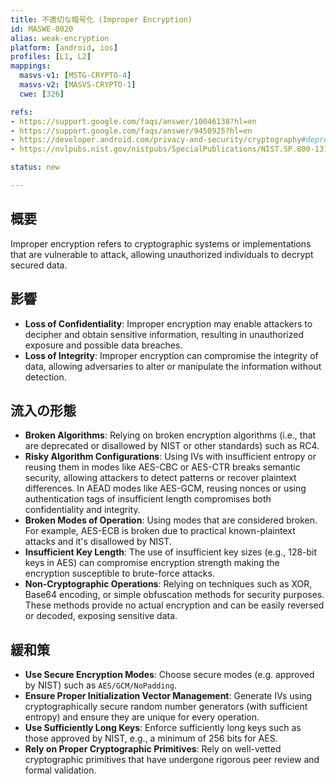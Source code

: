```yaml
---
title: 不適切な暗号化 (Improper Encryption)
id: MASWE-0020
alias: weak-encryption
platform: [android, ios]
profiles: [L1, L2]
mappings:
  masvs-v1: [MSTG-CRYPTO-4]
  masvs-v2: [MASVS-CRYPTO-1]
  cwe: [326]

refs:
- https://support.google.com/faqs/answer/10046138?hl=en
- https://support.google.com/faqs/answer/9450925?hl=en
- https://developer.android.com/privacy-and-security/cryptography#deprecated-functionality
- https://nvlpubs.nist.gov/nistpubs/SpecialPublications/NIST.SP.800-131Ar2.pdf

status: new

---
```


## 概要

Improper encryption refers to cryptographic systems or implementations that are vulnerable to attack, allowing unauthorized individuals to decrypt secured data.

## 影響

- **Loss of Confidentiality**: Improper encryption may enable attackers to decipher and obtain sensitive information, resulting in unauthorized exposure and possible data breaches.
- **Loss of Integrity**: Improper encryption can compromise the integrity of data, allowing adversaries to alter or manipulate the information without detection.

## 流入の形態

- **Broken Algorithms**: Relying on broken encryption algorithms (i.e., that are deprecated or disallowed by NIST or other standards) such as RC4.
- **Risky Algorithm Configurations**: Using IVs with insufficient entropy or reusing them in modes like AES-CBC or AES-CTR breaks semantic security, allowing attackers to detect patterns or recover plaintext differences. In AEAD modes like AES-GCM, reusing nonces or using authentication tags of insufficient length compromises both confidentiality and integrity.
- **Broken Modes of Operation**: Using modes that are considered broken. For example, AES-ECB is broken due to practical known-plaintext attacks and it's disallowed by NIST.
- **Insufficient Key Length**: The use of insufficient key sizes (e.g., 128-bit keys in AES) can compromise encryption strength making the encryption susceptible to brute-force attacks.
- **Non-Cryptographic Operations**: Relying on techniques such as XOR, Base64 encoding, or simple obfuscation methods for security purposes. These methods provide no actual encryption and can be easily reversed or decoded, exposing sensitive data.

## 緩和策

- **Use Secure Encryption Modes**: Choose secure modes (e.g. approved by NIST) such as `AES/GCM/NoPadding`.
- **Ensure Proper Initialization Vector Management**: Generate IVs using cryptographically secure random number generators (with sufficient entropy) and ensure they are unique for every operation.
- **Use Sufficiently Long Keys**: Enforce sufficiently long keys such as those approved by NIST, e.g., a minimum of 256 bits for AES.
- **Rely on Proper Cryptographic Primitives**: Rely on well-vetted cryptographic primitives that have undergone rigorous peer review and formal validation.
